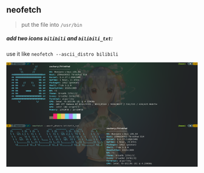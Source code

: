 ## neofetch

>put the file into `/usr/bin`

##### add two icons `bilibili` and `bilibili_txt`:
use it like `neofetch --ascii_distro bilibili`

![demo bilibili](./case.png) 
